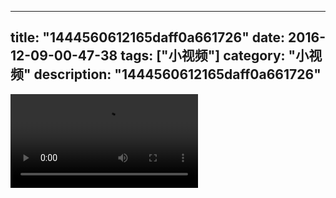 
---
title: "1444560612165daff0a661726"
date: 2016-12-09-00-47-38
tags: ["小视频"]
category: "小视频"
description: "1444560612165daff0a661726"
---
<video src="http://ohtsqip0g.bkt.clouddn.com/1444560612165daff0a661726.mp4" controls="controls"></video>
